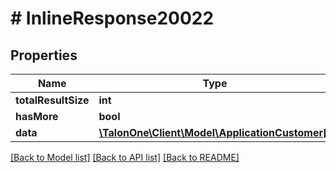 # # InlineResponse20022

## Properties

Name | Type | Description | Notes
------------ | ------------- | ------------- | -------------
**totalResultSize** | **int** |  | [optional] 
**hasMore** | **bool** |  | [optional] 
**data** | [**\TalonOne\Client\Model\ApplicationCustomer[]**](ApplicationCustomer.md) |  | 

[[Back to Model list]](../../README.md#documentation-for-models) [[Back to API list]](../../README.md#documentation-for-api-endpoints) [[Back to README]](../../README.md)


